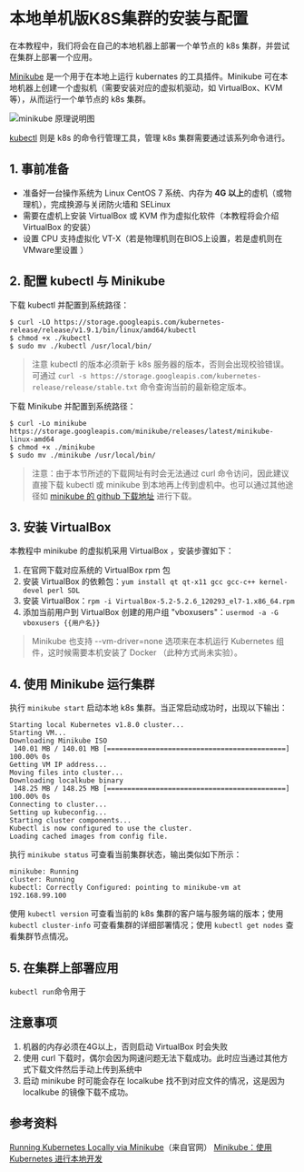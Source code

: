 # 本地单机版K8S集群的安装与配置

在本教程中，我们将会在自己的本地机器上部署一个单节点的 k8s 集群，并尝试在集群上部署一个应用。

 [Minikube](https://kubernetes.io/docs/getting-started-guides/minikube/) 是一个用于在本地上运行 kubernates 的工具插件。Minikube 可在本地机器上创建一个虚拟机（需要安装对应的虚拟机驱动，如 VirtualBox、KVM 等），从而运行一个单节点的 k8s 集群。

![minikube 原理说明图](https://yqfile.alicdn.com/c03a43e0731ca579d1844fb44269fd2fd257bfb3.jpeg)

[kubectl](https://kubernetes.io/docs/reference/generated/kubectl/kubectl/) 则是 k8s 的命令行管理工具，管理 k8s 集群需要通过该系列命令进行。

## 1.  事前准备

- 准备好一台操作系统为 Linux CentOS 7 系统、内存为 **4G 以上**的虚机（或物理机），完成换源与关闭防火墙和 SELinux
- 需要在虚机上安装 VirtualBox 或 KVM 作为虚拟化软件（本教程将会介绍 VirtualBox 的安装）
- 设置 CPU 支持虚拟化 VT-X（若是物理机则在BIOS上设置，若是虚机则在VMware里设置 ）

## 2. 配置 kubectl 与 Minikube

下载 kubectl 并配置到系统路径：
```
$ curl -LO https://storage.googleapis.com/kubernetes-release/release/v1.9.1/bin/linux/amd64/kubectl
$ chmod +x ./kubectl
$ sudo mv ./kubectl /usr/local/bin/
```

> 注意 kubectl 的版本必须新于 k8s 服务器的版本，否则会出现校验错误。可通过 `curl -s https://storage.googleapis.com/kubernetes-release/release/stable.txt` 命令查询当前的最新稳定版本。

下载 Minikube 并配置到系统路径：
```
$ curl -Lo minikube https://storage.googleapis.com/minikube/releases/latest/minikube-linux-amd64 
$ chmod +x ./minikube
$ sudo mv ./minikube /usr/local/bin/
```

> 注意：由于本节所述的下载网址有时会无法通过 curl 命令访问，因此建议直接下载 kubectl 或 minikube 到本地再上传到虚机中。也可以通过其他途径如 [minikube 的 github 下载地址](https://github.com/kubernetes/minikube/releases) 进行下载。

## 3. 安装 VirtualBox

本教程中 minikube 的虚拟机采用 VirtualBox ，安装步骤如下：
1. 在官网下载对应系统的 VirtualBox rpm 包
2. 安装 VirtualBox 的依赖包：`yum install qt qt-x11 gcc gcc-c++ kernel-devel perl SDL`
3. 安装 VirtualBox：`rpm -i VirtualBox-5.2-5.2.6_120293_el7-1.x86_64.rpm`
4. 添加当前用户到 VirtualBox 创建的用户组 "vboxusers"：`usermod -a -G vboxusers {{用户名}}`

> Minikube 也支持 --vm-driver=none 选项来在本机运行 Kubernetes 组件，这时候需要本机安装了 Docker （此种方式尚未实验）。

## 4. 使用 Minikube 运行集群

执行 `minikube start` 启动本地 k8s 集群。当正常启动成功时，出现以下输出：
```
Starting local Kubernetes v1.8.0 cluster...
Starting VM...
Downloading Minikube ISO
 140.01 MB / 140.01 MB [============================================] 100.00% 0s
Getting VM IP address...
Moving files into cluster...
Downloading localkube binary
 148.25 MB / 148.25 MB [============================================] 100.00% 0s
Connecting to cluster...
Setting up kubeconfig...
Starting cluster components...
Kubectl is now configured to use the cluster.
Loading cached images from config file.
```
执行 `minikube status` 可查看当前集群状态，输出类似如下所示：
```
minikube: Running
cluster: Running
kubectl: Correctly Configured: pointing to minikube-vm at 192.168.99.100
```

使用 `kubectl version` 可查看当前的 k8s 集群的客户端与服务端的版本；使用 `kubectl cluster-info` 可查看集群的详细部署情况；使用 `kubectl get nodes` 查看集群节点情况。

## 5. 在集群上部署应用

`kubectl run`命令用于




## 注意事项
1. 机器的内存必须在4G以上，否则启动 VirtualBox 时会失败
2. 使用 curl 下载时，偶尔会因为网速问题无法下载成功。此时应当通过其他方式下载文件然后手动上传到系统中
3. 启动 minikube 时可能会存在 localkube 找不到对应文件的情况，这是因为 localkube 的镜像下载不成功。

## 参考资料
[Running Kubernetes Locally via Minikube](https://kubernetes.io/docs/getting-started-guides/minikube/#minikube-features)（来自官网）
[Minikube：使用 Kubernetes 进行本地开发](https://linux.cn/article-8847-1.html)
<!--stackedit_data:
eyJoaXN0b3J5IjpbMzc3MTkwMTU2XX0=
-->